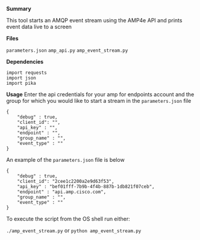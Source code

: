 **Summary**

This tool starts an AMQP event stream using the AMP4e API and prints event data live to a screen

**Files**

`parameters.json`
`amp_api.py`
`amp_event_stream.py`

**Dependencies**
```
import requests
import json
import pika
```

**Usage**
Enter the api credentials for your amp for endpoints account and the group for which you would like to start a stream in the `parameters.json` file

```
{
	"debug" : true,
	"client_id": "",
	"api_key" : "",
	"endpoint" : "",
	"group_name" : "",
	"event_type" : ""
}

```


An example of the `parameters.json` file is below

```
{
	"debug" : true,
	"client_id": "2cee1c2200a2e9d63f53",
	"api_key" : "bef01fff-7b9b-4f4b-887b-1db821f07ceb",
	"endpoint" : "api.amp.cisco.com",
	"group_name" : "",
	"event_type" : ""
}

```

To execute the script from the OS shell run either:

`./amp_event_stream.py`
or
`python amp_event_stream.py`
